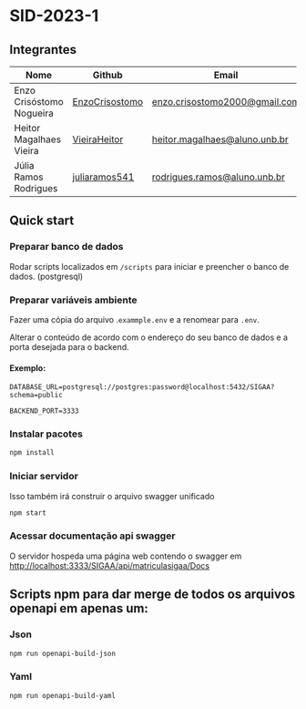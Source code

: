 # SID-2023-1

## Integrantes

| Nome                         | Github                                                | Email                         |
| ---------------------------- | ----------------------------------------------------- | ----------------------------- |
| Enzo Crisóstomo Nogueira     | [EnzoCrisostomo](https://github.com/EnzoCrisostomo)   | enzo.crisostomo2000@gmail.com |
| Heitor Magalhaes Vieira      | [VieiraHeitor](https://github.com/VieiraHeitor)       | heitor.magalhaes@aluno.unb.br |
| Júlia Ramos Rodrigues        | [juliaramos541](https://github.com/juliaramos541)     | rodrigues.ramos@aluno.unb.br  |

## Quick start
### Preparar banco de dados
Rodar scripts localizados em ```/scripts``` para iniciar e preencher o banco de dados. (postgresql)

### Preparar variáveis ambiente
Fazer uma cópia do arquivo .```exammple.env``` e a renomear para ```.env```. 

Alterar o conteúdo de acordo com o endereço do seu banco de dados e a porta desejada para o backend.

#### Exemplo:
```
DATABASE_URL=postgresql://postgres:password@localhost:5432/SIGAA?schema=public

BACKEND_PORT=3333
```

### Instalar pacotes
```bash
npm install
```
### Iniciar servidor
Isso também irá construir o arquivo swagger unificado
```bash
npm start
```

### Acessar documentação api swagger
O servidor hospeda uma página web contendo o swagger em [http://localhost:3333/SIGAA/api/matriculasigaa/Docs](http://localhost:3333/SIGAA/api/matriculasigaa/Docs)


## Scripts npm para dar merge de todos os arquivos openapi em apenas um:
### Json
```bash
npm run openapi-build-json
```
### Yaml
```bash
npm run openapi-build-yaml
```